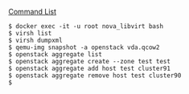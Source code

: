 [Command List](https://docs.openstack.org/python-openstackclient/ussuri/cli/command-list.html)
```
$ docker exec -it -u root nova_libvirt bash
$ virsh list
$ virsh dumpxml
$ qemu-img snapshot -a openstack vda.qcow2
$ openstack aggregate list
$ openstack aggregate create --zone test test
$ openstack aggregate add host test cluster91
$ openstack aggregate remove host test cluster90
$ 
```

